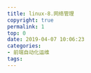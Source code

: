 ```yaml
---
title: linux-8.网络管理
copyright: true
permalink: 1
top: 0
date: 2019-04-07 10:06:23
categories:
- 前端自动化运维
tags:
---
```

